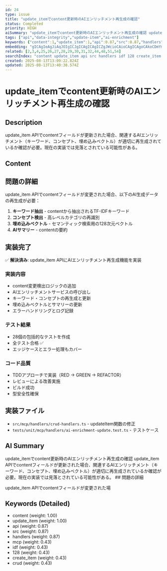 ```yaml
---
id: 24
type: issue
title: "update_itemでcontent更新時のAIエンリッチメント再生成の確認"
status: Completed
priority: HIGH
aiSummary: "update_itemでcontent更新時のAIエンリッチメント再生成の確認 update_item APIでcontentフィールドが更新された場合、関連するAIエンリッチメント（キーワード、コンセプト、埋め込みベクトル）が適切に再生成されているか確認が必要。現在の実装では見落とされている可能性がある。 ## 問題の詳細\n\nupdate_item APIでcontentフィールドが変更された場"
tags: ["api","data-integrity","update-item","ai-enrichment"]
keywords: {"content":1,"update_item":1,"api":0.87,"src":0.87,"handlers":0.87}
embedding: "gICAgIeAgJiAqJOIgICJgICAgICAgICZgJWcioCAioCAgICAgoCAkoCDmYmAgIaAgICAgIuAgJeAgpKKgICJgICAgICTgICPgJONhoCAhYCAgICAk4CAiYCnjoGAgICAgICAgJSAgImAopWAgICAgICAgICRgICRgKqbg4CAhIA="
related: [2,3,4,25,26,27,28,29,30,31,32,44,48,51,54]
searchIndex: "content update_item api src handlers idf 128 create_item mcp crud"
created: 2025-08-13T13:09:22.824Z
updated: 2025-08-13T13:40:38.574Z
---
```


# update_itemでcontent更新時のAIエンリッチメント再生成の確認

## Description

update_item APIでcontentフィールドが更新された場合、関連するAIエンリッチメント（キーワード、コンセプト、埋め込みベクトル）が適切に再生成されているか確認が必要。現在の実装では見落とされている可能性がある。

## Content

## 問題の詳細

update_item APIでcontentフィールドが変更された場合、以下のAI生成データの再生成が必要：

1. **キーワード抽出** - contentから抽出されるTF-IDFキーワード
2. **コンセプト検出** - 高レベルカテゴリの再識別
3. **埋め込みベクトル** - セマンティック検索用の128次元ベクトル
4. **AIサマリー** - contentの要約

## 実装完了

✅ **解決済み**: update_item APIにAIエンリッチメント再生成機能を実装

### 実装内容
- content変更検出ロジックの追加
- AIエンリッチメントサービスの呼び出し
- キーワード・コンセプトの再生成と更新
- 埋め込みベクトルとサマリーの更新
- エラーハンドリングとログ記録

### テスト結果
- 28個の包括的なテストを作成
- 全テスト合格 ✅
- エッジケースとエラー処理もカバー

### コード品質
- TDDアプローチで実装（RED → GREEN → REFACTOR）
- レビューによる改善実施
- ビルド成功
- 型安全性確保

## 実装ファイル
- `src/mcp/handlers/crud-handlers.ts` - updateItem関数の修正
- `tests/unit/mcp/handlers/ai-enrichment-update.test.ts` - テストケース

## AI Summary

update_itemでcontent更新時のAIエンリッチメント再生成の確認 update_item APIでcontentフィールドが更新された場合、関連するAIエンリッチメント（キーワード、コンセプト、埋め込みベクトル）が適切に再生成されているか確認が必要。現在の実装では見落とされている可能性がある。 ## 問題の詳細

update_item APIでcontentフィールドが変更された場

## Keywords (Detailed)

- content (weight: 1.00)
- update_item (weight: 1.00)
- api (weight: 0.87)
- src (weight: 0.87)
- handlers (weight: 0.87)
- mcp (weight: 0.43)
- idf (weight: 0.43)
- 128 (weight: 0.43)
- create_item (weight: 0.43)
- crud (weight: 0.43)

